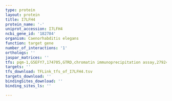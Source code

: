```yaml
---
type: protein
layout: protein
title: I7LFH4
protein_name: '-'
uniprot_accession: I7LFH4
ncbi_gene_id: '182784'
organism: Caenorhabditis elegans
function: target gene
number_of_interactions: '1'
orthologs: ''
jaspar_matrices: ''
tfs: pqm-1,G5EFY7,174705,GTRD,chromatin immunoprecipitation assay,27924024%5Buid%5D,No
targets: ''
tfs_download: TFLink_tfs_of_I7LFH4.tsv
targets_download: ''
bindingSites_download: ''
binding_sites_ls: ''

---
```


